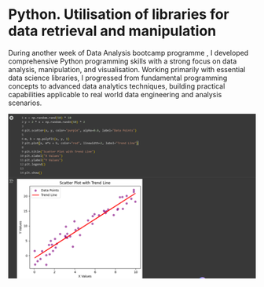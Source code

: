 # Python. Utilisation of libraries for data retrieval and manipulation
During another week of Data Analysis bootcamp programme , I developed comprehensive Python programming skills with a strong focus on data analysis, manipulation, and visualisation. Working primarily with essential data science libraries, I progressed from fundamental programming concepts to advanced data analytics techniques, building practical capabilities applicable to real world data engineering and analysis scenarios. 

![](Python1.png)
